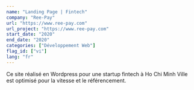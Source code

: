 ```yaml
---
name: "Landing Page | Fintech"
company: "Ree-Pay"
url: "https://www.ree-pay.com"
url_project: "https://www.ree-pay.com"
start_date: "2020"
end_date: "2020"
categories: ["Développement Web"]
flag_id: ["vi"]
lang: "fr"
---
```

Ce site réalisé en Wordpress pour une startup fintech à Ho Chi Minh Ville est optimisé pour la vitesse et le référencement.
